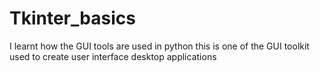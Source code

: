 # Tkinter_basics
I learnt how the GUI tools are used in python this is one of the GUI toolkit used to create user interface desktop applications
